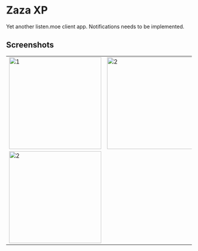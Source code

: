 # Zaza XP
Yet another listen.moe client app.
Notifications needs to be implemented.
## Screenshots
<table>
  <tr>
    <td> <img src="https://i.imgur.com/uqJJZCD.jpg"  alt="1" width = 250px  ></td>
    <td><img src="https://i.imgur.com/4IxGktd.jpg" alt="2" width = 250px></td>
    <td> <img src="https://i.imgur.com/ZFJ6FXf.jpg"  alt="1" width = 250px  ></td>
   </tr> 
<tr>
    <td><img src="https://i.imgur.com/CyFCcoV.jpg" alt="2" width = 250px></td>
   </tr> 
</table>
